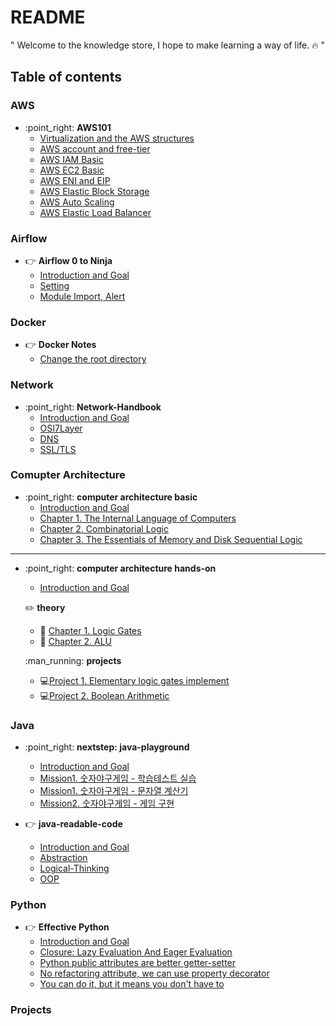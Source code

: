 # README

" Welcome to the knowledge store, I hope to make learning a way of life. :fire: "

## Table of contents

### AWS

* :point\_right: **AWS101**
  * [Virtualization and the AWS structures](aws/aws101/cloud_basic_vm.md)
  * [AWS account and free-tier](aws/aws101/account_freetier.md)
  * [AWS IAM Basic](aws/aws101/iam_basic.md)
  * [AWS EC2 Basic](aws/aws101/ec2_basic.md)
  * [AWS ENI and EIP](aws/aws101/eni_eip.md)
  * [AWS Elastic Block Storage](aws/aws101/ebs.md)
  * [AWS Auto Scaling](aws/aws101/autoscaling.md)
  * [AWS Elastic Load Balancer](aws/aws101/elb.md)


### Airflow

* :point_right: **Airflow 0 to Ninja**
  * [Introduction and Goal](airflow/ninja/README.md)
  * [Setting](airflow/ninja/tutorial.md)
  * [Module Import, Alert](airflow/ninja/basic.md)


### Docker

* :point_right: **Docker Notes**
  * [Change the root directory](docker/docker_story/change_root_directory.md)



### Network

* :point\_right: **Network-Handbook**
  * [Introduction and Goal](network/network-handbook/)
  * [OSI7Layer](network/network-handbook/osi7layer.md)
  * [DNS](network/network-handbook/dns.md)
  * [SSL/TLS](network/network-handbook/ssl_tls.md)

### Comupter Architecture

* :point\_right: **computer architecture basic**
  * [Introduction and Goal](comupter-architecture/computer-architecture-scratch/)
  * [Chapter 1. The Internal Language of Computers](comupter-architecture/computer-architecture-scratch/section1.md)
  * [Chapter 2. Combinatorial Logic](comupter-architecture/computer-architecture-scratch/section2.md)
  * [Chapter 3. The Essentials of Memory and Disk Sequential Logic](comupter-architecture/computer-architecture-scratch/section3.md)

***

*   :point\_right: **computer architecture hands-on**

    * [Introduction and Goal](comupter-architecture/computer-architecture-hands-on/)

    :pencil2: **theory**

    * :pencil: [Chapter 1. Logic Gates](comupter-architecture/computer-architecture-hands-on/chapter1.md)
    * :pencil: [Chapter 2. ALU](comupter-architecture/computer-architecture-hands-on/chapter2.md)

    :man\_running: **projects**

    * :computer:[Project 1. Elementary logic gates implement](comupter-architecture/computer-architecture-hands-on/project1.md)
    * :computer:[Project 2. Boolean Arithmetic](comupter-architecture/computer-architecture-hands-on/project2.md)

### Java

* :point\_right: **nextstep: java-playground**
  * [Introduction and Goal](java/nextstep:java-playground/)
  * [Mission1. 숫자야구게임 - 학습테스트 실습](java/nextstep:java-playground/mission1-1.md)
  * [Mission1. 숫자야구게임 - 문자열 계산기](java/nextstep:java-playground/mission1-2.md)
  * [Mission2. 숫자야구게임 - 게임 구현](java/nextstep:java-playground/mission2-1.md)


* :point_right: **java-readable-code**
  * [Introduction and Goal](java/readable-code/README.md)
  * [Abstraction](java/readable-code/abstract.md)
  * [Logical-Thinking](java/readable-code/logical_thinking.md)
  * [OOP](java/readable-code/oop.md)


### Python

* :point_right: **Effective Python**
  * [Introduction and Goal](python/better-python-code51/README.md)
  * [Closure: Lazy Evaluation And Eager Evaluation](python/better-python-code51/lazy_evaluation.md)
  * [Python public attributes are better getter-setter](python/effective-python-2nd/attributes.md)
  * [No refactoring attribute, we can use property decorator](python/effective-python-2nd/property.md)
  * [You can do it, but it means you don't have to](python/better-python-code51/chapter5.md)


### Projects
